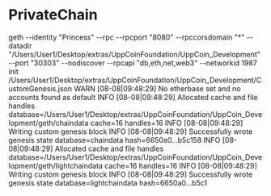 # PrivateChain

geth --identity "Princess" --rpc --rpcport "8080" --rpccorsdomain "*" --datadir "/Users/User1/Desktop/extras/UppCoinFoundation/UppCoin_Development" --port "30303" --nodiscover --rpcapi "db,eth,net,web3" --networkid 1987 init /Users/User1/Desktop/extras/UppCoinFoundation/UppCoin_Development/CustomGenesis.json
WARN [08-08|09:48:29] No etherbase set and no accounts found as default 
INFO [08-08|09:48:29] Allocated cache and file handles         database=/Users/User1/Desktop/extras/UppCoinFoundation/UppCoin_Development/geth/chaindata cache=16 handles=16
INFO [08-08|09:48:29] Writing custom genesis block 
INFO [08-08|09:48:29] Successfully wrote genesis state         database=chaindata                                                                        hash=6650a0…b5c158
INFO [08-08|09:48:29] Allocated cache and file handles         database=/Users/User1/Desktop/extras/UppCoinFoundation/UppCoin_Development/geth/lightchaindata cache=16 handles=16
INFO [08-08|09:48:29] Writing custom genesis block 
INFO [08-08|09:48:29] Successfully wrote genesis state         database=lightchaindata                                                                        hash=6650a0…b5c1
